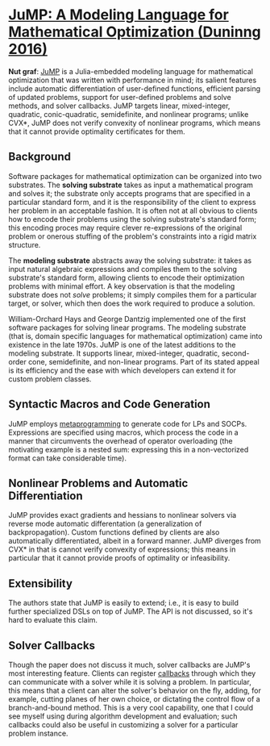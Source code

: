 # [JuMP: A Modeling Language for Mathematical Optimization (Duninng 2016)](https://arxiv.org/pdf/1508.01982.pdf)

**Nut graf**: [JuMP](https://jump.readthedocs.io/en/latest/index.html) is a
Julia-embedded modeling language for mathematical optimization that was written
with performance in mind; its salient features include automatic differentiation
of user-defined functions, efficient parsing of updated problems, support for
user-defined problems and solve methods, and solver callbacks. JuMP targets
linear, mixed-integer, quadratic, conic-quadratic, semidefinite, and nonlinear
programs; unlike CVX*, JuMP does not verify convexity of nonlinear programs,
which means that it cannot provide optimality certificates for them.

## Background
Software packages for mathematical optimization can be organized into two
substrates. The **solving substrate** takes as input a mathematical program
and solves it; the substrate only accepts programs that are specified in
a particular standard form, and it is the responsibility of the client to
express her problem in an acceptable fashion. It is often not
at all obvious to clients how to encode their problems using the solving
substrate\'s standard form; this encoding proces may require
clever re-expressions of the original problem or onerous stuffing of
the problem\'s constraints into a rigid matrix structure.

The **modeling substrate** abstracts away the solving substrate: it takes
as input natural algebraic expressions and compiles them to the solving
substrate\'s standard form, allowing clients to encode their optimization
problems with minimal effort. A key observation is that the modeling substrate
does not *solve* problems; it simply compiles them for a particular target,
or solver, which then does the work required to produce a solution.

William-Orchard Hays and George Dantzig implemented one of the first software
packages for solving linear programs. The modeling substrate (that is,
domain specific languages for mathematical optimization) came into existence
in the late 1970s. JuMP is one of the latest additions to the modeling
substrate. It supports linear, mixed-integer, quadratic, second-order cone,
semidefinite, and non-linear programs. Part of its stated appeal is its
efficiency and the ease with which developers can extend it for custom problem
classes.

## Syntactic Macros and Code Generation
JuMP employs
[metaprogramming](https://docs.julialang.org/en/stable/manual/metaprogramming/)
to generate code for LPs and SOCPs. Expressions are specified using macros,
which process the code in a manner that circumvents the overhead of operator
overloading (the motivating example is a nested sum: expressing this
in a non-vectorized format can take considerable time).

## Nonlinear Problems and Automatic Differentiation
JuMP provides exact gradients and hessians to nonlinear solvers via
reverse mode automatic differentation (a generalization of backpropagation).
Custom functions defined by clients are also automatically differentiated,
albeit in a forward manner. JuMP diverges from CVX* in that is cannot
verify convexity of expressions; this means in particular that it cannot
provide proofs of optimality or infeasibility.

## Extensibility
The authors state that JuMP is easily to extend; i.e., it is easy to
build further specialized DSLs on top of JuMP. The API is not discussed, so
it\'s hard to evaluate this claim.

## Solver Callbacks
Though the paper does not discuss it much, solver callbacks are JuMP\'s most
interesting feature. Clients can register
[callbacks](https://jump.readthedocs.io/en/latest/callbacks.html) through which
they can communicate with a solver while it is solving a problem. In
particular, this means that a client can alter the solver\'s behavior on the
fly, adding, for example, cutting planes of her own choice, or dictating the
control flow of a branch-and-bound method. This is a very cool capability, one
that I could see myself using during algorithm development and evaluation; such
callbacks could also be useful in customizing a solver for a particular problem
instance.
